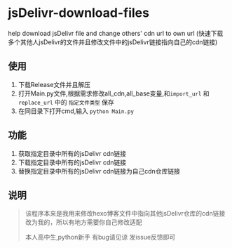 # jsDelivr-download-files
help download jsDelivr file and change others' cdn url to own url (快速下载多个其他人jsDelivr的文件并且修改文件中的jsDelivr链接指向自己的cdn链接)

## 使用
1. 下载Release文件并且解压
2. 打开Main.py文件,根据需求修改all_cdn,all_base变量,和`import_url` 和 `replace_url` 中的 `指定文件类型` 保存
3. 在同目录下打开cmd,输入 `python Main.py`

## 功能
1. 获取指定目录中所有的jsDelivr cdn链接
2. 下载指定目录中所有的jsDelivr cdn链接
3. 替换指定目录中所有的jsDelivr cdn链接为自己cdn仓库链接
   
## 说明
> 该程序本来是我用来修改hexo博客文件中指向其他jsDelivr仓库的cdn链接改为我的，所以有地方需要你自己修改适配
> 
> 本人高中生,python新手 有bug请见谅 发issue反馈即可
